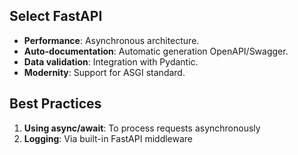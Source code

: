 ## Select FastAPI
- **Performance**: Asynchronous architecture.
- **Auto-documentation**: Automatic generation OpenAPI/Swagger.
- **Data validation**: Integration with Pydantic.
- **Modernity**: Support for ASGI standard.

## Best Practices
1. **Using async/await**: To process requests asynchronously
2. **Logging**: Via built-in FastAPI middleware
